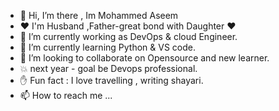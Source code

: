 - 👋 Hi, I’m there , Im Mohammed Aseem
- ❤ I'm Husband ,Father-great bond with Daughter ❤
- 👀 I’m currently working as DevOps & cloud Engineer.
- 🌱 I’m currently learning Python & VS code.
- 💞️ I’m looking to collaborate on Opensource and new learner.
- 💥 next year - goal be Devops professional.
- ✋ Fun fact : I love travelling , writing shayari.
- 📫 How to reach me ...

<!---
Aseemakram19/Aseemakram19 is a ✨ special ✨ repository because its `README.md` (this file) appears on your GitHub profile.
You can click the Preview link to take a look at your changes.
--->
